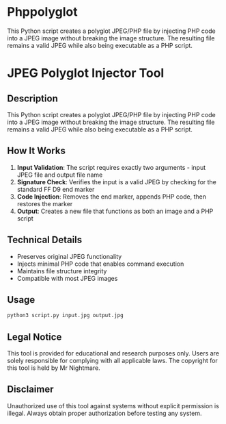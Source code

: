 # Phppolyglot
This Python script creates a polyglot JPEG/PHP file by injecting PHP code into a JPEG image without breaking the image structure. The resulting file remains a valid JPEG while also being executable as a PHP script.
# JPEG Polyglot Injector Tool

## Description

This Python script creates a polyglot JPEG/PHP file by injecting PHP code into a JPEG image without breaking the image structure. The resulting file remains a valid JPEG while also being executable as a PHP script.

## How It Works

1. **Input Validation**: The script requires exactly two arguments - input JPEG file and output file name
2. **Signature Check**: Verifies the input is a valid JPEG by checking for the standard FF D9 end marker
3. **Code Injection**: Removes the end marker, appends PHP code, then restores the marker
4. **Output**: Creates a new file that functions as both an image and a PHP script

## Technical Details

- Preserves original JPEG functionality
- Injects minimal PHP code that enables command execution
- Maintains file structure integrity
- Compatible with most JPEG images

## Usage

```bash
python3 script.py input.jpg output.jpg
```

## Legal Notice

This tool is provided for educational and research purposes only. Users are solely responsible for complying with all applicable laws. The copyright for this tool is held by Mr Nightmare.

## Disclaimer

Unauthorized use of this tool against systems without explicit permission is illegal. Always obtain proper authorization before testing any system.
